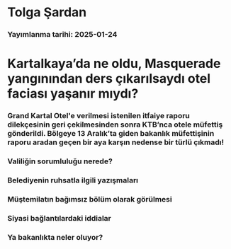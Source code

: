 # Tolga Şardan

### Yayımlanma tarihi: 2025-01-24

# Kartalkaya’da ne oldu, Masquerade yangınından ders çıkarılsaydı otel faciası yaşanır mıydı?


### Grand Kartal Otel'e verilmesi istenilen itfaiye raporu dilekçesinin geri çekilmesinden sonra KTB’nca otele müfettiş gönderildi. Bölgeye 13 Aralık’ta giden bakanlık müfettişinin raporu aradan geçen bir aya karşın nedense bir türlü çıkmadı!


### Valiliğin sorumluluğu nerede?


### Belediyenin ruhsatla ilgili yazışmaları


### Müştemilatın bağımsız bölüm olarak görülmesi


### Siyasi bağlantılardaki iddialar


### Ya bakanlıkta neler oluyor?

